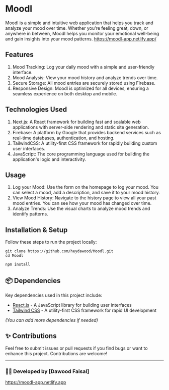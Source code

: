 # Moodl

Moodl is a simple and intuitive web application that helps you track and analyze your mood over time. Whether you're feeling great, down, or anywhere in between, Moodl helps you monitor your emotional well-being and gain insights into your mood patterns. https://moodl-app.netlify.app/

## Features

1. Mood Tracking: Log your daily mood with a simple and user-friendly interface.
2. Mood Analysis: View your mood history and analyze trends over time.
3. Secure Storage: All mood entries are securely stored using Firebase.
4. Responsive Design: Moodl is optimized for all devices, ensuring a seamless experience on both desktop and mobile.

## Technologies Used

1. Next.js: A React framework for building fast and scalable web applications with server-side rendering and static site generation.
2. Firebase: A platform by Google that provides backend services such as real-time databases, authentication, and hosting.
3. TailwindCSS: A utility-first CSS framework for rapidly building custom user interfaces.
4. JavaScript: The core programming language used for building the application's logic and interactivity.

## Usage

1. Log your Mood: Use the form on the homepage to log your mood. You can select a mood, add a description, and save it to your mood history.
2. View Mood History: Navigate to the history page to view all your past mood entries. You can see how your mood has changed over time.
3. Analyze Trends: Use the visual charts to analyze mood trends and identify patterns.

## Installation & Setup

Follow these steps to run the project locally:

```
git clone https://github.com/heydawood/Moodl.git
cd Moodl
```
```
npm install

```

## 📦 Dependencies

Key dependencies used in this project include:

- [React.js](https://reactjs.org/) - A JavaScript library for building user interfaces
- [Tailwind CSS](https://tailwindcss.com/) - A utility-first CSS framework for rapid UI development

*(You can add more dependencies if needed)*

## ✨ Contributions

Feel free to submit issues or pull requests if you find bugs or want to enhance this project. Contributions are welcome!

---

### 👨‍💻 Developed by [Dawood Faisal]

https://moodl-app.netlify.app
